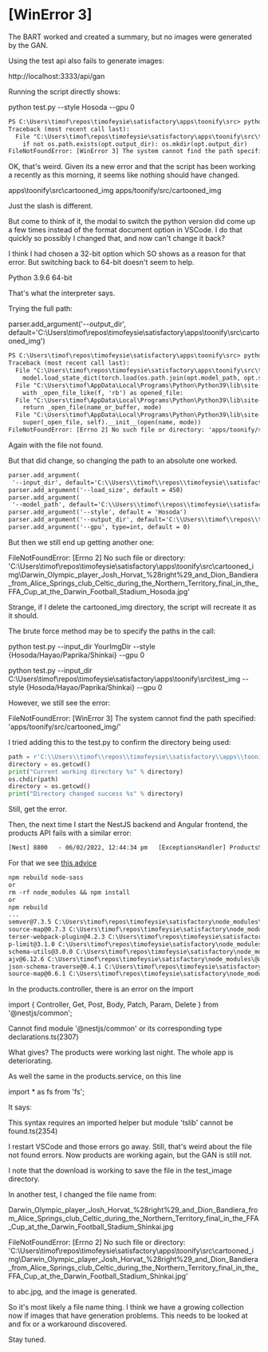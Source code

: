 # [WinError 3]

The BART worked and created a summary, but no images were generated by the GAN.

Using the test api also fails to generate images:

http://localhost:3333/api/gan

Running the script directly shows:

python test.py --style Hosoda --gpu 0

```txt
PS C:\Users\timof\repos\timofeysie\satisfactory\apps\toonify\src> python test.py --style Hosoda --gpu 0 
Traceback (most recent call last):
  File "C:\Users\timof\repos\timofeysie\satisfactory\apps\toonify\src\test.py", line 23, in <module>
    if not os.path.exists(opt.output_dir): os.mkdir(opt.output_dir)
FileNotFoundError: [WinError 3] The system cannot find the path specified: 'apps/toonify/src/cartooned_img/'
```

OK, that's weird.  Given its a new error and that the script has been working a recently as this morning, it seems like nothing should have changed.

apps\toonify\src\cartooned_img
apps/toonify/src/cartooned_img

Just the slash is different.

But come to think of it, the modal to switch the python version did come up a few times instead of the format document option in VSCode.  I do that quickly so possibly I changed that, and now can't change it back?

I think I had chosen a 32-bit option which SO shows as a reason for that error.  But switching back to 64-bit doesn't seem to help.

Python 3.9.6 64-bit

That's what the interpreter says.

Trying the full path:

parser.add_argument('--output_dir', default='C:\\Users\\timof\\repos\\timofeysie\\satisfactory\\apps\\toonify\\src\\cartooned_img')

```txt
PS C:\Users\timof\repos\timofeysie\satisfactory\apps\toonify\src> python test.py --style Hosoda --gpu 0
Traceback (most recent call last):
  File "C:\Users\timof\repos\timofeysie\satisfactory\apps\toonify\src\test.py", line 27, in <module>
    model.load_state_dict(torch.load(os.path.join(opt.model_path, opt.style + '_net_G_float.pth')))
  File "C:\Users\timof\AppData\Local\Programs\Python\Python39\lib\site-packages\torch\serialization.py", line 594, in load
    with _open_file_like(f, 'rb') as opened_file:
  File "C:\Users\timof\AppData\Local\Programs\Python\Python39\lib\site-packages\torch\serialization.py", line 230, in _open_file_like
    return _open_file(name_or_buffer, mode)
  File "C:\Users\timof\AppData\Local\Programs\Python\Python39\lib\site-packages\torch\serialization.py", line 211, in __init__
    super(_open_file, self).__init__(open(name, mode))
FileNotFoundError: [Errno 2] No such file or directory: 'apps/toonify/src/pretrained_model/Hosoda_net_G_float.pth'
```

Again with the file not found.

But that did change, so changing the path to an absolute one worked.  

```txt
parser.add_argument(
 '--input_dir', default='C:\\Users\\timof\\repos\\timofeysie\\satisfactory\\apps\\toonify\\src\\test_img')
parser.add_argument('--load_size', default = 450)
parser.add_argument(
 '--model_path', default='C:\\Users\\timof\\repos\\timofeysie\\satisfactory\\apps\\toonify\\src\\pretrained_model')
parser.add_argument('--style', default = 'Hosoda')
parser.add_argument('--output_dir', default='C:\\Users\\timof\\repos\\timofeysie\\satisfactory\\apps\\toonify\\src\\cartooned_img')
parser.add_argument('--gpu', type=int, default = 0)
```

But then we still end up getting another one:

FileNotFoundError: [Errno 2] No such file or directory: 'C:\\Users\\timof\\repos\\timofeysie\\satisfactory\\apps\\toonify\\src\\cartooned_img\\Darwin_Olympic_player_Josh_Horvat_%28right%29_and_Dion_Bandiera_from_Alice_Springs_club_Celtic_during_the_Northern_Territory_final_in_the_FFA_Cup_at_the_Darwin_Football_Stadium_Hosoda.jpg'

Strange, if I delete the cartooned_img
 directory, the script will recreate it as it should.

The brute force method may be to specify the paths in the call:

python test.py --input_dir YourImgDir --style {Hosoda/Hayao/Paprika/Shinkai} --gpu 0

python test.py --input_dir C:\\Users\\timof\\repos\\timofeysie\\satisfactory\\apps\\toonify\\src\\test_img --style {Hosoda/Hayao/Paprika/Shinkai} --gpu 0

However, we still see the error:

FileNotFoundError: [WinError 3] The system cannot find the path specified: 'apps/toonify/src/cartooned_img/'

I tried adding this to the test.py to confirm the directory being used:

```py
path = r'C:\\Users\\timof\\repos\\timofeysie\\satisfactory\\apps\\toonify\\src'
directory = os.getcwd()
print("Current working directory %s" % directory)
os.chdir(path)
directory = os.getcwd()
print("Directory changed success %s" % directory)
```

Still, get the error.

Then, the next time I start the NestJS backend and Angular frontend, the products API fails with a similar error:

```txt
[Nest] 8800   - 06/02/2022, 12:44:34 pm   [ExceptionsHandler] ProductsService.findAll: no files Error: ENOENT: no such file or directory, scandir 'C:\Users\timof\repos\timofeysie\satisfactory\apps\toonify\src\posts' +3992ms
```

For that we see [this advice](https://stackoverflow.com/questions/45251645/error-enoent-no-such-file-or-directory-scandir)

```txt
npm rebuild node-sass
or
rm -rf node_modules && npm install
or
npm rebuild
...
semver@7.3.5 C:\Users\timof\repos\timofeysie\satisfactory\node_modules\@angular-devkit\build-angular\node_modules\semver
source-map@0.7.3 C:\Users\timof\repos\timofeysie\satisfactory\node_modules\@angular-devkit\build-angular\node_modules\source-map
terser-webpack-plugin@4.2.3 C:\Users\timof\repos\timofeysie\satisfactory\node_modules\@angular-devkit\build-angular\node_modules\terser-webpack-plugin
p-limit@3.1.0 C:\Users\timof\repos\timofeysie\satisfactory\node_modules\@angular-devkit\build-angular\node_modules\p-limit
schema-utils@3.0.0 C:\Users\timof\repos\timofeysie\satisfactory\node_modules\@angular-devkit\build-angular\node_modules\schema-utils
ajv@6.12.6 C:\Users\timof\repos\timofeysie\satisfactory\node_modules\@angular-devkit\build-angular\node_modules\ajv
json-schema-traverse@0.4.1 C:\Users\timof\repos\timofeysie\satisfactory\node_modules\@angular-devkit\build-angular\node_modules\json-schema-traverse
source-map@0.6.1 C:\Users\timof\repos\timofeysie\satisfactory\node_modules\@angular-devkit\build-angular\node_modules\terser-webpack-plugin\node_modules\source-map
```

In the products.controller, there is an error on the import

import { Controller, Get, Post, Body, Patch, Param, Delete } from '@nestjs/common';

Cannot find module '@nestjs/common' or its corresponding type declarations.ts(2307)

What gives?  The products were working last night.  The whole app is deteriorating.

As well the same in the products.service, on this line

import * as fs from 'fs';

It says:

This syntax requires an imported helper but module 'tslib' cannot be found.ts(2354)

I restart VSCode and those errors go away.  Still, that's weird about the file not found errors.  Now products are working again, but the GAN is still not.

I note that the download is working to save the file in the test_image directory.

In another test, I changed the file name from:

Darwin_Olympic_player_Josh_Horvat_%28right%29_and_Dion_Bandiera_from_Alice_Springs_club_Celtic_during_the_Northern_Territory_final_in_the_FFA_Cup_at_the_Darwin_Football_Stadium_Shinkai.jpg

FileNotFoundError: [Errno 2] No such file or directory: 'C:\\Users\\timof\\repos\\timofeysie\\satisfactory\\apps\\toonify\\src\\cartooned_img\\Darwin_Olympic_player_Josh_Horvat_%28right%29_and_Dion_Bandiera_from_Alice_Springs_club_Celtic_during_the_Northern_Territory_final_in_the_FFA_Cup_at_the_Darwin_Football_Stadium_Shinkai.jpg'

to abc.jpg, and the image is generated.

So it's most likely a file name thing.  I think we have a growing collection now if images that have generation problems.  This needs to be looked at and fix or a workaround discovered.

Stay tuned.
